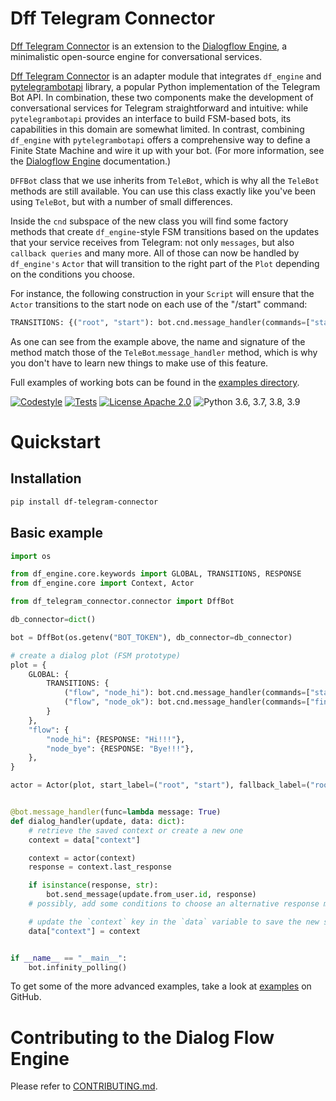 
# Dff Telegram Connector

[Dff Telegram Connector](https://github.com/ruthenian8/df-telegram-connector) is an extension to the [Dialogflow Engine](https://github.com/deepmipt/dialog_flow_engine), a minimalistic open-source engine for conversational services.

[Dff Telegram Connector](https://github.com/ruthenian8/df-telegram-connector) is an adapter module that integrates `df_engine` and [pytelegrambotapi](https://github.com/eternnoir/pyTelegramBotAPI) library, a popular Python implementation of the Telegram Bot API. In combination, these two components make the development of conversational services for Telegram straightforward and intuitive: while `pytelegrambotapi` provides an interface to build FSM-based bots, its capabilities in this domain are somewhat limited. In contrast, combining `df_engine` with `pytelegrambotapi` offers a comprehensive way to define a Finite State Machine and wire it up with your bot. (For more information, see the [Dialogflow Engine](https://github.com/deepmipt/dialog_flow_engine) documentation.)

`DFFBot` class that we use inherits from `TeleBot`, which is why all the `TeleBot` methods are still available. You can use this class exactly like you've been using `TeleBot`, but with a number of small differences. 

Inside the `cnd` subspace of the new class you will find some factory methods that create `df_engine`-style FSM transitions based on the updates that your service receives from Telegram: not only `messages`, but also `callback queries` and many more. All of those can now be handled by `df_engine's` `Actor` that will transition to the right part of the `Plot` depending on the conditions you choose. 

For instance, the following construction in your `Script` will ensure that the `Actor` transitions to the start node on each use of the "/start" command:

```python
TRANSITIONS: {("root", "start"): bot.cnd.message_handler(commands=["start"])}
```

As one can see from the example above, the name and signature of the method match those of the `TeleBot`.`message_handler` method, which is why you don't have to learn new things to make use of this feature.

Full examples of working bots can be found in the [examples directory](https://github.com/ruthenian8/df-telegram-connector/tree/main/examples).

<!-- [![Documentation Status](https://df-telegram-connector.readthedocs.io/en/stable/?badge=stable)](https://readthedocs.org/projects/df-telegram-connector/badge/?version=stable) -->
<!-- [![Coverage Status](https://coveralls.io/repos/github/ruthenian8/df-telegram-connector/badge.svg?branch=main)](https://coveralls.io/github/deepmipt/dialog_flow_engine?branch=main) -->
[![Codestyle](https://github.com/ruthenian8/df-telegram-connector/workflows/codestyle/badge.svg)](https://github.com/ruthenian8/df-telegram-connector)
[![Tests](https://github.com/ruthenian8/df-telegram-connector/workflows/test_coverage/badge.svg)](https://github.com/ruthenian8/df-telegram-connector)
[![License Apache 2.0](https://img.shields.io/badge/license-Apache%202.0-blue.svg)](https://github.com/ruthenian8/df-telegram-connector/blob/main/LICENSE)
![Python 3.6, 3.7, 3.8, 3.9](https://img.shields.io/badge/python-3.6%20%7C%203.7%20%7C%203.8%20%7C%203.9-green.svg)
<!-- [![PyPI](https://img.shields.io/pypi/v/df-telegram-connector)](https://pypi.org/project/df-telegram-connector/)
[![Downloads](https://pepy.tech/badge/df-telegram-connector)](https://pepy.tech/project/df-telegram-connector) -->

# Quickstart
## Installation
```bash
pip install df-telegram-connector
```

## Basic example
```python
import os

from df_engine.core.keywords import GLOBAL, TRANSITIONS, RESPONSE
from df_engine.core import Context, Actor

from df_telegram_connector.connector import DffBot

db_connector=dict()

bot = DffBot(os.getenv("BOT_TOKEN"), db_connector=db_connector)

# create a dialog plot (FSM prototype)
plot = {
    GLOBAL: {
        TRANSITIONS: {
            ("flow", "node_hi"): bot.cnd.message_handler(commands=["start"]), 
            ("flow", "node_ok"): bot.cnd.message_handler(commands=["finish"])
        }
    },
    "flow": {
        "node_hi": {RESPONSE: "Hi!!!"},
        "node_bye": {RESPONSE: "Bye!!!"},
    },
}

actor = Actor(plot, start_label=("root", "start"), fallback_label=("root", "fallback"))


@bot.message_handler(func=lambda message: True)
def dialog_handler(update, data: dict):
    # retrieve the saved context or create a new one
    context = data["context"]

    context = actor(context)
    response = context.last_response

    if isinstance(response, str):
        bot.send_message(update.from_user.id, response)
    # possibly, add some conditions to choose an alternative response method

    # update the `context` key in the `data` variable to save the new state
    data["context"] = context


if __name__ == "__main__":
    bot.infinity_polling()
```

To get some of the more advanced examples, take a look at [examples](https://github.com/ruthenian8/df-telegram-connector/tree/main/examples) on GitHub.

# Contributing to the Dialog Flow Engine

Please refer to [CONTRIBUTING.md](https://github.com/deepmipt/dialog_flow_engine/blob/dev/CONTRIBUTING.md).